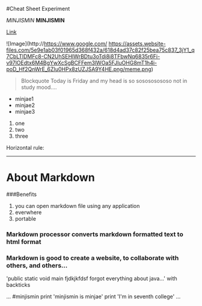 #Cheat Sheet Experiment

*MINJISMIN*
**MINJISMIN**

[Link](http://cnn.com)

![Image](http://https://www.google.com/
https://assets.website-files.com/5e9e1ab03f01965d368f432a/618d4ad37c82f25bea75c837_3jY1_q7CbLTlDMFc8-CN2UhSEHIWrBDtu3oTdi8i8TFbwNq6835r6Fi-v97lOEdtx6M4BgYwXcSgBCFFem3lWOa5FJIuOHG8mT1h4i-poD_Hf2QnWrE_6ZIu0HPx8zUZJSA9Y4HE.png/meme.png)


>Blockquote 
Today is Friday and my head is so sosososososo not in study mood....

* minjae1
* minjae2
* minjae3

1. one
2. two
3. three


Horizontal rule: 

---

# About Markdown

###Benefits
1. you can open markdown file using any application
2. everwhere
3. portable 

### Markdown processor converts markdown formatted text to html format

### Markdown is good to create a website, to collaborate with others, and others...


'public static void main fjdkjkfdsf forgot everything about java...' with backticks

...
#minjismin
print 'minjismin is minjae'
print 'I'm in seventh college'
...


